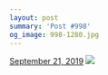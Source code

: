 ```yaml
---
layout: post
summary: 'Post #998'
og_image: 998-1280.jpg
---
```


<p>
  <time>
    <a href="/998">September 21, 2019</a>
  </time>
  <a href="/998">
    <img src="{{ site.assets_url }}/998-640.jpg" srcset="{{ site.assets_url }}/998-320.jpg 320w, {{ site.assets_url }}/998-640.jpg 640w, {{ site.assets_url }}/998-960.jpg 960w, {{ site.assets_url }}/998-1280.jpg 1280w" sizes="(min-width: 700px) 50vw, calc(100vw - 2rem)" />
  </a>
</p>
